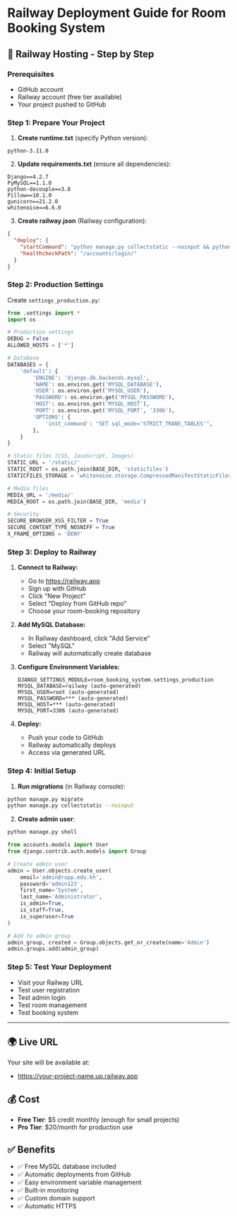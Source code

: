 # Railway Deployment Guide for Room Booking System

## 🚀 Railway Hosting - Step by Step

### Prerequisites
- GitHub account
- Railway account (free tier available)
- Your project pushed to GitHub

### Step 1: Prepare Your Project

1. **Create runtime.txt** (specify Python version):
```
python-3.11.0
```

2. **Update requirements.txt** (ensure all dependencies):
```
Django==4.2.7
PyMySQL==1.1.0
python-decouple==3.8
Pillow==10.1.0
gunicorn==21.2.0
whitenoise==6.6.0
```

3. **Create railway.json** (Railway configuration):
```json
{
  "deploy": {
    "startCommand": "python manage.py collectstatic --noinput && python manage.py migrate && gunicorn room_booking_system.wsgi:application",
    "healthcheckPath": "/accounts/login/"
  }
}
```

### Step 2: Production Settings

Create `settings_production.py`:
```python
from .settings import *
import os

# Production settings
DEBUG = False
ALLOWED_HOSTS = ['*']

# Database
DATABASES = {
    'default': {
        'ENGINE': 'django.db.backends.mysql',
        'NAME': os.environ.get('MYSQL_DATABASE'),
        'USER': os.environ.get('MYSQL_USER'),
        'PASSWORD': os.environ.get('MYSQL_PASSWORD'),
        'HOST': os.environ.get('MYSQL_HOST'),
        'PORT': os.environ.get('MYSQL_PORT', '3306'),
        'OPTIONS': {
            'init_command': "SET sql_mode='STRICT_TRANS_TABLES'",
        },
    }
}

# Static files (CSS, JavaScript, Images)
STATIC_URL = '/static/'
STATIC_ROOT = os.path.join(BASE_DIR, 'staticfiles')
STATICFILES_STORAGE = 'whitenoise.storage.CompressedManifestStaticFilesStorage'

# Media files
MEDIA_URL = '/media/'
MEDIA_ROOT = os.path.join(BASE_DIR, 'media')

# Security
SECURE_BROWSER_XSS_FILTER = True
SECURE_CONTENT_TYPE_NOSNIFF = True
X_FRAME_OPTIONS = 'DENY'
```

### Step 3: Deploy to Railway

1. **Connect to Railway:**
   - Go to https://railway.app
   - Sign up with GitHub
   - Click "New Project"
   - Select "Deploy from GitHub repo"
   - Choose your room-booking repository

2. **Add MySQL Database:**
   - In Railway dashboard, click "Add Service"
   - Select "MySQL"
   - Railway will automatically create database

3. **Configure Environment Variables:**
   ```
   DJANGO_SETTINGS_MODULE=room_booking_system.settings_production
   MYSQL_DATABASE=railway (auto-generated)
   MYSQL_USER=root (auto-generated)
   MYSQL_PASSWORD=*** (auto-generated)
   MYSQL_HOST=*** (auto-generated)
   MYSQL_PORT=3306 (auto-generated)
   ```

4. **Deploy:**
   - Push your code to GitHub
   - Railway automatically deploys
   - Access via generated URL

### Step 4: Initial Setup

1. **Run migrations** (in Railway console):
```bash
python manage.py migrate
python manage.py collectstatic --noinput
```

2. **Create admin user**:
```bash
python manage.py shell
```
```python
from accounts.models import User
from django.contrib.auth.models import Group

# Create admin user
admin = User.objects.create_user(
    email='admin@rupp.edu.kh',
    password='admin123',
    first_name='System',
    last_name='Administrator',
    is_admin=True,
    is_staff=True,
    is_superuser=True
)

# Add to admin group
admin_group, created = Group.objects.get_or_create(name='Admin')
admin.groups.add(admin_group)
```

### Step 5: Test Your Deployment

- Visit your Railway URL
- Test user registration
- Test admin login
- Test room management
- Test booking system

---

## 🌍 Live URL

Your site will be available at:
- https://your-project-name.up.railway.app

## 💰 Cost

- **Free Tier**: $5 credit monthly (enough for small projects)
- **Pro Tier**: $20/month for production use

## ✅ Benefits

- ✅ Free MySQL database included
- ✅ Automatic deployments from GitHub
- ✅ Easy environment variable management
- ✅ Built-in monitoring
- ✅ Custom domain support
- ✅ Automatic HTTPS
